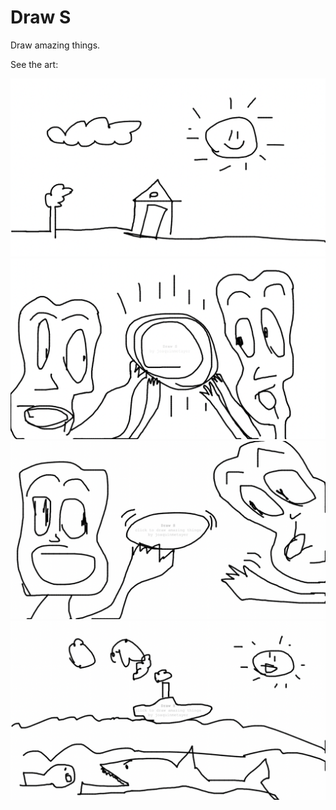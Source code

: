 # Draw S

Draw amazing things.

See the art:

<img src="./01.png">
<img src="./02.png">
<img src="./03.png">
<img src="./04.png">
